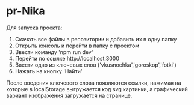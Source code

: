 # pr-Nika

Для запуска проекта:
1. Скачать все файлы в репозитории и добавить их в одну папку
2. Открыть консоль и перейти в папку с проектом
3. Ввести команду 'npm run dev'
4. Перейти по ссылке http://localhost:3000
5. Ввести одно из ключевых слов ('vkusnochka','goroskop','fotki')
6. Нажать на кнопку 'Найти'

После введения ключевого слова появляются ссылки, нажимая на которые в localStorage выгружается код svg картинки, а графический вариант изображения загружается на странице.
